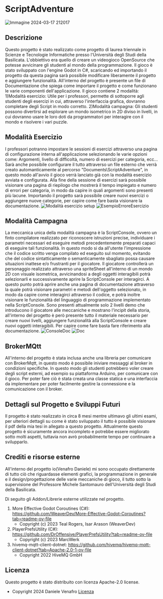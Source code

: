 # ScriptAdventure
![Immagine 2024-03-17 212017](https://github.com/daniele769/ScriptAdventure/assets/151225721/b20d1606-27fa-48f9-b4e2-7d614e436728)

## Descrizione

Questo progetto è stato realizzato come progetto di laurea triennale in Scienze e Tecnologie Informatiche presso l'Università degli Studi della Basilicata. L'obbiettivo era quello di creare un videogioco OpenSource che 
potesse avvicinare gli studenti al mondo della programmazione. Il gioco è stato sviluppato con l'engine Godot in C#, scaricando ed importando il progetto da questa pagina sarà possibile modificare liberamente il progetto e aggiungere funzionalità.
All'interno del progetto è presente un file di Documentazione che spiega come importare il progetto e come funzionano le varie componenti dell'applicazione.
Il gioco contiene 2 modalità: 
  1)Modalità esercizio: Utile per i professori, permette di sottoporre agli studenti degli esercizi in cui, attraverso l'interfaccia grafica, dovranno completare degli Script in modo corretto.
  2)Modalità campagna: Gli studenti possono divertirsi ad esplorare un mondo isometrico in 2D diviso in livelli, in cui dovranno usare le loro doti da programmatori per interagire con il mondo e risolvere i vari puzzle.

## Modalità Esercizio

I professori potranno impostare le sessioni di esercizi attraverso una pagina di configurazione interna all'applicazione selezionando le varie opzioni come: Argomenti, livello di difficoltà, numero di esercizi per categoria, ecc...
Sarà anche possibile configurare il tutto attraverso un file esterno che verrà creato automanticamente al percorso "Documents\ScriptAdventure\", in questo modo all'avvio il gioco verrà lanciato già con la modalità esercizio avviata e configurata.
Alla fine della sessione di esercizi sarà possibile visionare una pagina di riepilogo che mostrerà il tempo impiegato e numero di errori per categoria, in modo da capire in quali argomenti sono presenti più lacune. 
Importando il progetto sarà possibile creare nuovi esercizi o aggiungere nuove categorie, per capire come fare basta visionare la documentazione.
![Modalità esercizio setup](https://github.com/daniele769/ScriptAdventure/assets/151225721/0158486f-8b4e-4fa2-b293-67e9555d527a) ![EsempioErroreEsercizio](https://github.com/daniele769/ScriptAdventure/assets/151225721/70d1598a-be6e-4544-bcdb-8991c46c4872)




## Modalità Campagna

La meccanica unica della modalità campagna è la ScriptConsole, ovvero un finto compilatore realizzato per riconoscere istruzioni precise, individuare i parametri necessari ed eseguire metodi precedentemente preparati capaci di eseguire tali funzionalità.
In questo modo si da all'utente l'impressione che il codice scritto venga compilato ed eseguito sul momento, evitando che del codice sintatticamente o semanticamente sbagliato possa causare situazioni inattese e/o frustranti per il giocatore.
Il giocatore controllerà un personaggio realizzato attraverso una spriteSheet all'interno di un mondo 2D con visuale isometrica, avvicinandosi a degli oggetti interagibili potrà selezionarli e successivamente aprire la ScriptConsole per interagirci.
A questo punto potrà aprire anche una pagina di documentazione attraverso la quale potrà visionare parametri e metodi dell'oggetto selezionato, in modo da capire come interagirci attraverso il codice, e potrà inoltre visionare le funzionalità del linguaggio di 
programmazione implementato nella ScriptConsole.
Sono presenti attualmente solo 2 livelli demo che introducono il giocatore alle meccaniche e mostrano l'incipit della storia, all'interno del progetto è però presente tutto il materiale necessario per creare nuovi livelli, aggiungere funzionalità alla ScriptConsole 
e creare nuovi oggetti interagibili. Per capire come fare basta fare riferimento alla documentazione.
![ConsoleDoc](https://github.com/daniele769/ScriptAdventure/assets/151225721/2c0b8076-be4a-42ec-b8b7-da8968ca2e56) ![Doc](https://github.com/daniele769/ScriptAdventure/assets/151225721/a389efbe-470c-4c86-9201-f55e6d5a916b)



## BrokerMQtt

All'interno del progetto è stata inclusa anche una libreria per comunicare con BrokerMqtt, in questo modo è possibile iniviare messaggi al broker in condizioni specifiche. In questo modo gli studenti potrebbero voler creare degli script esterni, ad esempio su 
piattaforma Arduino, per comunicare con il gioco. Per poter fare ciò è stata creata una classe statica e una interfaccia da implementare per poter facilmente gestire la connessione e la comunicazione con il broker.

## Dettagli sul Progetto e Sviluppi Futuri

Il progetto è stato realizzato in circa 8 mesi mentre ultimavo gli ultimi esami, per ulteriori dettagli su come è stato sviluppato il tutto è possibile visionare il pdf della mia tesi in allegato a questo progetto.
Attualmente questo progetto è sicuramente ancora incompleto e potrebbe essere migliorato sotto molti aspetti, tuttavia non avrò probabilmente tempo per continuare a svilupparlo. 

## Crediti e risorse esterne

All'interno del progetto io(Venafro Daniele) mi sono occupato direttamente di tutto ciò che riguardasse elementi grafici, la programmazione in generale e il design/progettazione delle varie meccaniche di gioco, 
il tutto sotto la supervisione del Professore Michele Santomauro dell'Università degli Studi della Basilicata.

Di seguito gli Addon/Librerie esterne utilizzate nel progetto.
  1) More Effective Godot Coroutines (C#): https://github.com/WeaverDev/More-Effective-Godot-Coroutines?tab=readme-ov-file 
     - Copyright (c) 2023 Teal Rogers, Isar Arason (WeaverDev)
  2) PlayerPrefsUtility (C#): https://github.com/DrOffensive/PlayerPrefsUtility?tab=readme-ov-file
     - Copyright (c) 2023 MarcWerk
  3) hivemq-mqtt-client-dotnet: https://github.com/hivemq/hivemq-mqtt-client-dotnet?tab=Apache-2.0-1-ov-file              
     - Copyright 2022 HiveMQ GmbH

## Licenza
Questo progetto è stato distribuito con licenza Apache-2.0 license. 
- Copyright 2024 Daniele Venafro [Licenza](https://github.com/daniele769/ScriptAdventure#Apache-2.0-1-ov-file)
